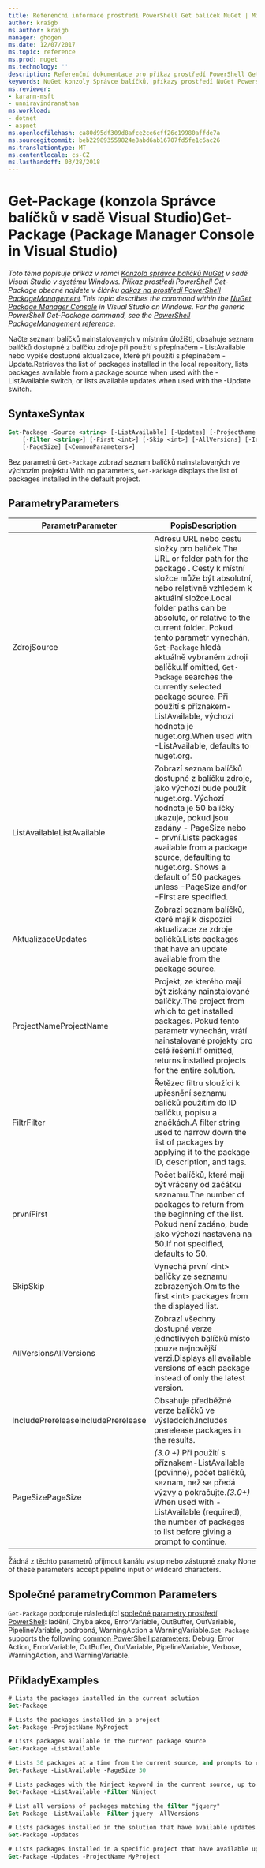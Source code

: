 ```yaml
---
title: Referenční informace prostředí PowerShell Get balíček NuGet | Microsoft Docs
author: kraigb
ms.author: kraigb
manager: ghogen
ms.date: 12/07/2017
ms.topic: reference
ms.prod: nuget
ms.technology: ''
description: Referenční dokumentace pro příkaz prostředí PowerShell Get-balíčku v konzole Správce balíčků NuGet v sadě Visual Studio.
keywords: NuGet konzoly Správce balíčků, příkazy prostředí NuGet Powershell, NuGet Powershell odkaz, Get-Package
ms.reviewer:
- karann-msft
- unniravindranathan
ms.workload:
- dotnet
- aspnet
ms.openlocfilehash: ca80d95df309d8afce2ce6cff26c19980affde7a
ms.sourcegitcommit: beb229893559824e8abd6ab16707fd5fe1c6ac26
ms.translationtype: MT
ms.contentlocale: cs-CZ
ms.lasthandoff: 03/28/2018
---
```

# <a name="get-package-package-manager-console-in-visual-studio"></a><span data-ttu-id="d5923-104">Get-Package (konzola Správce balíčků v sadě Visual Studio)</span><span class="sxs-lookup"><span data-stu-id="d5923-104">Get-Package (Package Manager Console in Visual Studio)</span></span>

<span data-ttu-id="d5923-105">*Toto téma popisuje příkaz v rámci [Konzola správce balíčků NuGet](package-manager-console.md) v sadě Visual Studio v systému Windows. Příkaz prostředí PowerShell Get-Package obecné najdete v článku [odkaz na prostředí PowerShell PackageManagement](/powershell/module/packagemanagement/?view=powershell-6).*</span><span class="sxs-lookup"><span data-stu-id="d5923-105">*This topic describes the command within the [NuGet Package Manager Console](package-manager-console.md) in Visual Studio on Windows. For the generic PowerShell Get-Package command, see the [PowerShell PackageManagement reference](/powershell/module/packagemanagement/?view=powershell-6).*</span></span>

<span data-ttu-id="d5923-106">Načte seznam balíčků nainstalovaných v místním úložišti, obsahuje seznam balíčků dostupné z balíčku zdroje při použití s přepínačem - ListAvailable nebo vypíše dostupné aktualizace, které při použití s přepínačem - Update.</span><span class="sxs-lookup"><span data-stu-id="d5923-106">Retrieves the list of packages installed in the local repository, lists packages available from a package source when used with the -ListAvailable switch, or lists available updates when used with the -Update switch.</span></span>

## <a name="syntax"></a><span data-ttu-id="d5923-107">Syntaxe</span><span class="sxs-lookup"><span data-stu-id="d5923-107">Syntax</span></span>

```ps
Get-Package -Source <string> [-ListAvailable] [-Updates] [-ProjectName <string>]
    [-Filter <string>] [-First <int>] [-Skip <int>] [-AllVersions] [-IncludePrerelease]
    [-PageSize] [<CommonParameters>]
```

<span data-ttu-id="d5923-108">Bez parametrů `Get-Package` zobrazí seznam balíčků nainstalovaných ve výchozím projektu.</span><span class="sxs-lookup"><span data-stu-id="d5923-108">With no parameters, `Get-Package` displays the list of packages installed in the default project.</span></span>

## <a name="parameters"></a><span data-ttu-id="d5923-109">Parametry</span><span class="sxs-lookup"><span data-stu-id="d5923-109">Parameters</span></span>

| <span data-ttu-id="d5923-110">Parametr</span><span class="sxs-lookup"><span data-stu-id="d5923-110">Parameter</span></span> | <span data-ttu-id="d5923-111">Popis</span><span class="sxs-lookup"><span data-stu-id="d5923-111">Description</span></span> |
| --- | --- |
| <span data-ttu-id="d5923-112">Zdroj</span><span class="sxs-lookup"><span data-stu-id="d5923-112">Source</span></span> | <span data-ttu-id="d5923-113">Adresu URL nebo cestu složky pro balíček.</span><span class="sxs-lookup"><span data-stu-id="d5923-113">The URL or folder path for the package .</span></span> <span data-ttu-id="d5923-114">Cesty k místní složce může být absolutní, nebo relativně vzhledem k aktuální složce.</span><span class="sxs-lookup"><span data-stu-id="d5923-114">Local folder paths can be absolute, or relative to the current folder.</span></span> <span data-ttu-id="d5923-115">Pokud tento parametr vynechán, `Get-Package` hledá aktuálně vybraném zdroji balíčku.</span><span class="sxs-lookup"><span data-stu-id="d5923-115">If omitted, `Get-Package` searches the currently selected package source.</span></span> <span data-ttu-id="d5923-116">Při použití s příznakem-ListAvailable, výchozí hodnota je nuget.org.</span><span class="sxs-lookup"><span data-stu-id="d5923-116">When used with -ListAvailable, defaults to nuget.org.</span></span> |
| <span data-ttu-id="d5923-117">ListAvailable</span><span class="sxs-lookup"><span data-stu-id="d5923-117">ListAvailable</span></span> | <span data-ttu-id="d5923-118">Zobrazí seznam balíčků dostupné z balíčku zdroje, jako výchozí bude použit nuget.org. Výchozí hodnota je 50 balíčky ukazuje, pokud jsou zadány - PageSize nebo - první.</span><span class="sxs-lookup"><span data-stu-id="d5923-118">Lists packages available from a package source, defaulting to nuget.org. Shows a default of 50 packages unless -PageSize and/or -First are specified.</span></span> |
| <span data-ttu-id="d5923-119">Aktualizace</span><span class="sxs-lookup"><span data-stu-id="d5923-119">Updates</span></span> | <span data-ttu-id="d5923-120">Zobrazí seznam balíčků, které mají k dispozici aktualizace ze zdroje balíčků.</span><span class="sxs-lookup"><span data-stu-id="d5923-120">Lists packages that have an update available from the package source.</span></span> |
| <span data-ttu-id="d5923-121">ProjectName</span><span class="sxs-lookup"><span data-stu-id="d5923-121">ProjectName</span></span> | <span data-ttu-id="d5923-122">Projekt, ze kterého mají být získány nainstalované balíčky.</span><span class="sxs-lookup"><span data-stu-id="d5923-122">The project from which to get installed packages.</span></span> <span data-ttu-id="d5923-123">Pokud tento parametr vynechán, vrátí nainstalované projekty pro celé řešení.</span><span class="sxs-lookup"><span data-stu-id="d5923-123">If omitted, returns installed projects for the entire solution.</span></span> |
| <span data-ttu-id="d5923-124">Filtr</span><span class="sxs-lookup"><span data-stu-id="d5923-124">Filter</span></span> | <span data-ttu-id="d5923-125">Řetězec filtru sloužící k upřesnění seznamu balíčků použitím do ID balíčku, popisu a značkách.</span><span class="sxs-lookup"><span data-stu-id="d5923-125">A filter string used to narrow down the list of packages by applying it to the package ID, description, and tags.</span></span> |
| <span data-ttu-id="d5923-126">první</span><span class="sxs-lookup"><span data-stu-id="d5923-126">First</span></span> | <span data-ttu-id="d5923-127">Počet balíčků, které mají být vráceny od začátku seznamu.</span><span class="sxs-lookup"><span data-stu-id="d5923-127">The number of packages to return from the beginning of the list.</span></span> <span data-ttu-id="d5923-128">Pokud není zadáno, bude jako výchozí nastavena na 50.</span><span class="sxs-lookup"><span data-stu-id="d5923-128">If not specified, defaults to 50.</span></span> |
| <span data-ttu-id="d5923-129">Skip</span><span class="sxs-lookup"><span data-stu-id="d5923-129">Skip</span></span> | <span data-ttu-id="d5923-130">Vynechá první &lt;int&gt; balíčky ze seznamu zobrazených.</span><span class="sxs-lookup"><span data-stu-id="d5923-130">Omits the first &lt;int&gt; packages from the displayed list.</span></span>  |
| <span data-ttu-id="d5923-131">AllVersions</span><span class="sxs-lookup"><span data-stu-id="d5923-131">AllVersions</span></span> | <span data-ttu-id="d5923-132">Zobrazí všechny dostupné verze jednotlivých balíčků místo pouze nejnovější verzi.</span><span class="sxs-lookup"><span data-stu-id="d5923-132">Displays all available versions of each package instead of only the latest version.</span></span> |
| <span data-ttu-id="d5923-133">IncludePrerelease</span><span class="sxs-lookup"><span data-stu-id="d5923-133">IncludePrerelease</span></span> | <span data-ttu-id="d5923-134">Obsahuje předběžné verze balíčků ve výsledcích.</span><span class="sxs-lookup"><span data-stu-id="d5923-134">Includes prerelease packages in the results.</span></span> |
| <span data-ttu-id="d5923-135">PageSize</span><span class="sxs-lookup"><span data-stu-id="d5923-135">PageSize</span></span> | <span data-ttu-id="d5923-136">*(3.0 +)*  Při použití s příznakem-ListAvailable (povinné), počet balíčků, seznam, než se předá výzvy a pokračujte.</span><span class="sxs-lookup"><span data-stu-id="d5923-136">*(3.0+)* When used with -ListAvailable (required), the number of packages to list before giving a prompt to continue.</span></span> |

<span data-ttu-id="d5923-137">Žádná z těchto parametrů přijmout kanálu vstup nebo zástupné znaky.</span><span class="sxs-lookup"><span data-stu-id="d5923-137">None of these parameters accept pipeline input or wildcard characters.</span></span>

## <a name="common-parameters"></a><span data-ttu-id="d5923-138">Společné parametry</span><span class="sxs-lookup"><span data-stu-id="d5923-138">Common Parameters</span></span>

<span data-ttu-id="d5923-139">`Get-Package` podporuje následující [společné parametry prostředí PowerShell](http://go.microsoft.com/fwlink/?LinkID=113216): ladění, Chyba akce, ErrorVariable, OutBuffer, OutVariable, PipelineVariable, podrobná, WarningAction a WarningVariable.</span><span class="sxs-lookup"><span data-stu-id="d5923-139">`Get-Package` supports the following [common PowerShell parameters](http://go.microsoft.com/fwlink/?LinkID=113216): Debug, Error Action, ErrorVariable, OutBuffer, OutVariable, PipelineVariable, Verbose, WarningAction, and WarningVariable.</span></span>

## <a name="examples"></a><span data-ttu-id="d5923-140">Příklady</span><span class="sxs-lookup"><span data-stu-id="d5923-140">Examples</span></span>

```ps
# Lists the packages installed in the current solution
Get-Package

# Lists the packages installed in a project
Get-Package -ProjectName MyProject

# Lists packages available in the current package source
Get-Package -ListAvailable

# Lists 30 packages at a time from the current source, and prompts to continue if more are available
Get-Package -ListAvailable -PageSize 30

# Lists packages with the Ninject keyword in the current source, up to 50
Get-Package -ListAvailable -Filter Ninject

# List all versions of packages matching the filter "jquery"
Get-Package -ListAvailable -Filter jquery -AllVersions

# Lists packages installed in the solution that have available updates
Get-Package -Updates

# Lists packages installed in a specific project that have available updates
Get-Package -Updates -ProjectName MyProject
```
